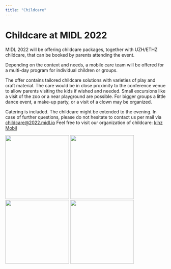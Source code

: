 ```yaml
---
title: "Childcare"
---
```


# Childcare at MIDL 2022

MIDL 2022 will be offering childcare packages, together with UZH/ETHZ childcare, that can be booked by parents attending the event. 

Depending on the context and needs, a mobile care team will be offered for a multi-day program for individual children or groups.

The offer contains tailored childcare solutions with varieties of play and craft material. The care would be in close proximity to the conference venue to allow parents visiting the kids if wished and needed.
Small excursions like a visit of the zoo or a near playground are possible. For bigger groups a little dance event, a make-up party, or a visit of a clown may be organized.

Catering is included.
The childcare might be extended to the evening.
In case of further questions, please do not hesitate to contact us per mail via [childcare@2022.midl.io](mailto:childcare@2022.midl.io)
Feel free to visit our organization of childcare: [kihz Mobil](https://www.kihz.uzh.ch/en/kihz-mobil.html)

 <img src="images/childcare/Bild1.png" width="200">  <img src="images/childcare/Bild2.png" width="200">  
 <img src="images/childcare/Bild3.png" width="200"> <img src="images/childcare/Bild4.png" width="200">  